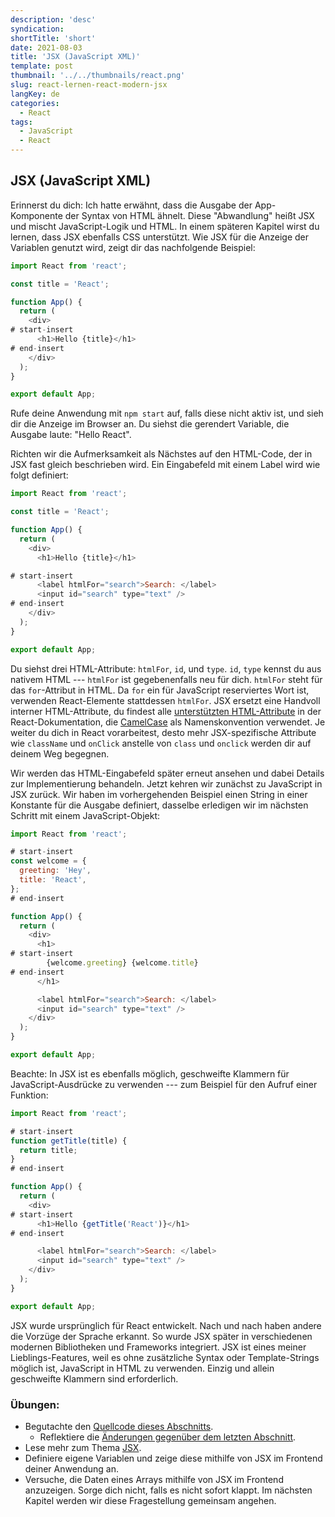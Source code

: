 ```yaml
---
description: 'desc'
syndication:
shortTitle: 'short'
date: 2021-08-03
title: 'JSX (JavaScript XML)'
template: post
thumbnail: '../../thumbnails/react.png'
slug: react-lernen-react-modern-jsx
langKey: de
categories:
  - React
tags:
  - JavaScript
  - React
---
```


## JSX (JavaScript XML)

Erinnerst du dich: Ich hatte erwähnt, dass die Ausgabe der App-Komponente der Syntax von HTML ähnelt. Diese "Abwandlung" heißt JSX und mischt JavaScript-Logik und HTML. In einem späteren Kapitel wirst du lernen, dass JSX ebenfalls CSS unterstützt. Wie JSX für die Anzeige der Variablen genutzt wird, zeigt dir das nachfolgende Beispiel:

```js
import React from 'react';

const title = 'React';

function App() {
  return (
    <div>
# start-insert
      <h1>Hello {title}</h1>
# end-insert
    </div>
  );
}

export default App;
```

Rufe deine Anwendung mit `npm start` auf, falls diese nicht aktiv ist, und sieh dir die Anzeige im Browser an. Du siehst die gerendert Variable, die Ausgabe laute: "Hello React".

Richten wir die Aufmerksamkeit als Nächstes auf den HTML-Code, der in JSX fast gleich beschrieben wird. Ein Eingabefeld mit einem Label wird wie folgt definiert:

```js
import React from 'react';

const title = 'React';

function App() {
  return (
    <div>
      <h1>Hello {title}</h1>

# start-insert
      <label htmlFor="search">Search: </label>
      <input id="search" type="text" />
# end-insert
    </div>
  );
}

export default App;
```

Du siehst drei HTML-Attribute: `htmlFor`, `id`, und `type`. `id`, `type` kennst du aus nativem HTML --- `htmlFor` ist gegebenenfalls neu für dich. `htmlFor` steht für das `for`-Attribut in HTML. Da `for` ein für JavaScript reserviertes Wort ist, verwenden React-Elemente stattdessen `htmlFor`. JSX ersetzt eine Handvoll interner HTML-Attribute, du findest alle [unterstützten HTML-Attribute](https://de.reactjs.org/docs/dom-elements.html#all-supported-html-attributes) in der React-Dokumentation, die [CamelCase](https://wiki.selfhtml.org/index.php?title=CamelCase&oldid=62021) als Namenskonvention verwendet. Je weiter du dich in React vorarbeitest, desto mehr JSX-spezifische Attribute wie `className` und `onClick` anstelle von `class` und `onclick` werden dir auf deinem Weg begegnen.

Wir werden das HTML-Eingabefeld später erneut ansehen und dabei Details zur Implementierung behandeln. Jetzt kehren wir zunächst zu JavaScript in JSX zurück. Wir haben im vorhergehenden Beispiel einen String in einer Konstante für die Ausgabe definiert, dasselbe erledigen wir im nächsten Schritt mit einem JavaScript-Objekt:

```js
import React from 'react';

# start-insert
const welcome = {
  greeting: 'Hey',
  title: 'React',
};
# end-insert

function App() {
  return (
    <div>
      <h1>
# start-insert
        {welcome.greeting} {welcome.title}
# end-insert
      </h1>

      <label htmlFor="search">Search: </label>
      <input id="search" type="text" />
    </div>
  );
}

export default App;
```

Beachte: In JSX ist es ebenfalls möglich, geschweifte Klammern für JavaScript-Ausdrücke zu verwenden --- zum Beispiel für den Aufruf einer Funktion:

```js
import React from 'react';

# start-insert
function getTitle(title) {
  return title;
}
# end-insert

function App() {
  return (
    <div>
# start-insert
      <h1>Hello {getTitle('React')}</h1>
# end-insert

      <label htmlFor="search">Search: </label>
      <input id="search" type="text" />
    </div>
  );
}

export default App;
```

JSX wurde ursprünglich für React entwickelt. Nach und nach haben andere die Vorzüge der Sprache erkannt. So wurde JSX später in verschiedenen modernen Bibliotheken und Frameworks integriert. JSX ist eines meiner Lieblings-Features, weil es ohne zusätzliche Syntax oder Template-Strings möglich ist, JavaScript in HTML zu verwenden. Einzig und allein geschweifte Klammern sind erforderlich.

### Übungen:

* Begutachte den [Quellcode dieses Abschnitts](https://codesandbox.io/s/github/the-road-to-learn-react/hacker-stories/tree/hs/React-JSX).
  * Reflektiere die [Änderungen gegenüber dem letzten Abschnitt](https://github.com/the-road-to-learn-react/hacker-stories/compare/hs/Meet-the-React-Component...hs/React-JSX?expand=1).
* Lese mehr zum Thema [JSX](https://de.reactjs.org/docs/introducing-jsx.html).
* Definiere eigene Variablen und zeige diese mithilfe von JSX im Frontend deiner Anwendung an.
* Versuche, die Daten eines Arrays mithilfe von JSX im Frontend anzuzeigen. Sorge dich nicht, falls es nicht sofort klappt. Im nächsten Kapitel werden wir diese Fragestellung gemeinsam angehen.
<img src="https://vg01.met.vgwort.de/na/275d76fb729d42a8b9edba45ef4e9320" width="1" height="1" alt="">
